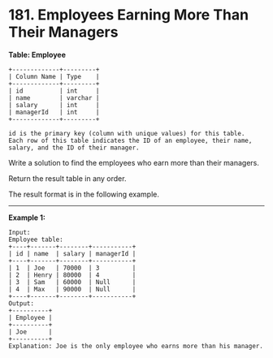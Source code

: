 # 181. Employees Earning More Than Their Managers

**Table: Employee**

```
+-------------+---------+
| Column Name | Type    |
+-------------+---------+
| id          | int     |
| name        | varchar |
| salary      | int     |
| managerId   | int     |
+-------------+---------+

id is the primary key (column with unique values) for this table.
Each row of this table indicates the ID of an employee, their name, salary, and the ID of their manager.
```

Write a solution to find the employees who earn more than their managers.

Return the result table in any order.

The result format is in the following example.

---
 
**Example 1:**

```
Input: 
Employee table:
+----+-------+--------+-----------+
| id | name  | salary | managerId |
+----+-------+--------+-----------+
| 1  | Joe   | 70000  | 3         |
| 2  | Henry | 80000  | 4         |
| 3  | Sam   | 60000  | Null      |
| 4  | Max   | 90000  | Null      |
+----+-------+--------+-----------+
Output: 
+----------+
| Employee |
+----------+
| Joe      |
+----------+
Explanation: Joe is the only employee who earns more than his manager.
```